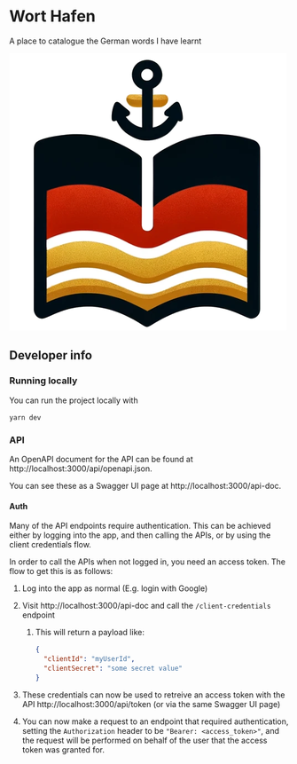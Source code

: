 # Wort Hafen

A place to catalogue the German words I have learnt

![1704834715037](image/README/worthafen_logo.png)

## Developer info

### Running locally

You can run the project locally with

```shell
yarn dev
```

### API

An OpenAPI document for the API can be found at http://localhost:3000/api/openapi.json.

You can see these as a Swagger UI page at http://localhost:3000/api-doc.

#### Auth

Many of the API endpoints require authentication. This can be achieved either by logging into the app, and then calling the APIs, or by using the client credentials flow.

In order to call the APIs when not logged in, you need an access token.
The flow to get this is as follows:

1. Log into the app as normal (E.g. login with Google)
2. Visit http://localhost:3000/api-doc and call the `/client-credentials` endpoint

   1. This will return a payload like:
      ```json
      {
        "clientId": "myUserId",
        "clientSecret": "some secret value"
      }
      ```

3. These credentials can now be used to retreive an access token with the API http://localhost:3000/api/token (or via the same Swagger UI page)
4. You can now make a request to an endpoint that required authentication, setting the `Authorization` header to be `"Bearer: <access_token>"`, and the request will be performed on behalf of the user that the access token was granted for.
